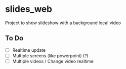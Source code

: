 # slides_web
Project to show slideshow with a background local video
## To Do
- [ ] Realtime update
- [ ] Multiple screens (like powerpoint) (?)
- [ ] Multiple videos / Change video realtime
